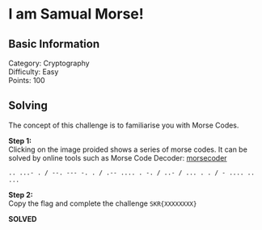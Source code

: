 # I am Samual Morse!

## Basic Information
Category: Cryptography    
Difficulty: Easy  
Points: 100  

## Solving
The concept of this challenge is to familiarise you with Morse Codes. 
  
**Step 1:**  
Clicking on the image proided shows a series of morse codes. It can be solved by online tools such as Morse Code Decoder: [morsecoder](https://morsecoder.org/morse-code-decoder) 
```
.. ...- . / --. --- -. . / .-- .... . -. / ..- / ... . . / - .... .. ...
```  

**Step 2:**   
Copy the flag and complete the challenge
```SKR{XXXXXXXX}```

**SOLVED**  
